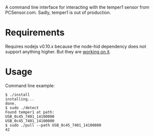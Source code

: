 A command line interface for interacting with the temper1 sensor from PCSensor.com. Sadly, temper1 is out of production.

# Requirements
Requires nodejs v0.10.x because the node-hid dependency does not support anything higher. But they are [working on it](https://github.com/node-hid/node-hid/pull/69).

# Usage
Command line example:

```
$ ./install
installing...
done.
$ sudo ./detect
Found temper1 at path:
USB_0c45_7401_14100000
USB_0c45_7401_14100000
$ sudo ./pull --path USB_0c45_7401_14100000
42
```
